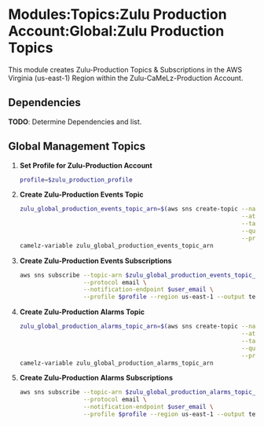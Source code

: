 # Modules:Topics:Zulu Production Account:Global:Zulu Production Topics

This module creates Zulu-Production Topics & Subscriptions in the AWS Virginia (us-east-1) Region within the
Zulu-CaMeLz-Production Account.

## Dependencies

**TODO**: Determine Dependencies and list.

## Global Management Topics

1. **Set Profile for Zulu-Production Account**

    ```bash
    profile=$zulu_production_profile
    ```

1. **Create Zulu-Production Events Topic**

    ```bash
    zulu_global_production_events_topic_arn=$(aws sns create-topic --name Zulu-Production-Events \
                                                                   --attributes "DisplayName=ZULP Events" \
                                                                   --tags Key=Name,Value=Zulu-Production-Events-Topic Key=Company,Value=Zulu Key=Environment,Value=Production \
                                                                   --query 'TopicArn' \
                                                                   --profile $profile --region us-east-1 --output text)
    camelz-variable zulu_global_production_events_topic_arn
    ```

1. **Create Zulu-Production Events Subscriptions**

    ```bash
    aws sns subscribe --topic-arn $zulu_global_production_events_topic_arn \
                      --protocol email \
                      --notification-endpoint $user_email \
                      --profile $profile --region us-east-1 --output text
    ```

1. **Create Zulu-Production Alarms Topic**

    ```bash
    zulu_global_production_alarms_topic_arn=$(aws sns create-topic --name Zulu-Production-Alarms \
                                                                   --attributes "DisplayName=ZULP Alarms" \
                                                                   --tags Key=Name,Value=Zulu-Production-Alarms-Topic Key=Company,Value=Zulu Key=Environment,Value=Production \
                                                                   --query 'TopicArn' \
                                                                   --profile $profile --region us-east-1 --output text)
    camelz-variable zulu_global_production_alarms_topic_arn
    ```

1. **Create Zulu-Production Alarms Subscriptions**

    ```bash
    aws sns subscribe --topic-arn $zulu_global_production_alarms_topic_arn \
                      --protocol email \
                      --notification-endpoint $user_email \
                      --profile $profile --region us-east-1 --output text
    ```
